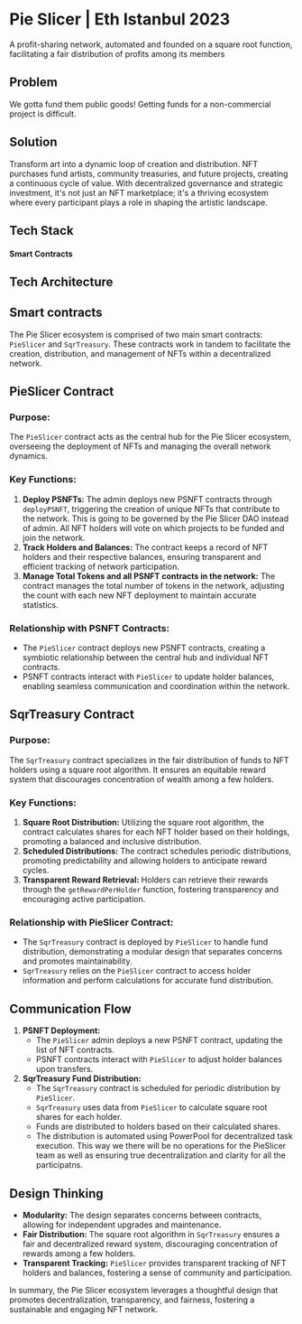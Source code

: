 # Pie Slicer | Eth Istanbul 2023
A profit-sharing network, automated and founded on a square root function, facilitating a fair distribution of profits among its members

## Problem
We gotta fund them public goods! 
Getting funds for a non-commercial project is difficult. 

## Solution
Transform art into a dynamic loop of creation and distribution. NFT purchases fund artists, community treasuries, and future projects, creating a continuous cycle of value. With decentralized governance and strategic investment, it's not just an NFT marketplace; it's a thriving ecosystem where every participant plays a role in shaping the artistic landscape. 
## Tech Stack
#### Smart Contracts

## Tech Architecture

## Smart contracts

The Pie Slicer ecosystem is comprised of two main smart contracts: `PieSlicer` and `SqrTreasury`. These contracts work in tandem to facilitate the creation, distribution, and management of NFTs within a decentralized network.

## PieSlicer Contract

### Purpose:
The `PieSlicer` contract acts as the central hub for the Pie Slicer ecosystem, overseeing the deployment of NFTs and managing the overall network dynamics.
### Key Functions:
1. **Deploy PSNFTs:** The admin deploys new PSNFT contracts through `deployPSNFT`, triggering the creation of unique NFTs that contribute to the network. This is going to be governed by the Pie Slicer DAO instead of admin. All NFT holders will vote on which projects to be funded and join the network. 
2. **Track Holders and Balances:** The contract keeps a record of NFT holders and their respective balances, ensuring transparent and efficient tracking of network participation.
3. **Manage Total Tokens and all PSNFT contracts in the network:** The contract manages the total number of tokens in the network, adjusting the count with each new NFT deployment to maintain accurate statistics.
### Relationship with PSNFT Contracts:
- The `PieSlicer` contract deploys new PSNFT contracts, creating a symbiotic relationship between the central hub and individual NFT contracts.
- PSNFT contracts interact with `PieSlicer` to update holder balances, enabling seamless communication and coordination within the network.

## SqrTreasury Contract
### Purpose:
The `SqrTreasury` contract specializes in the fair distribution of funds to NFT holders using a square root algorithm. It ensures an equitable reward system that discourages concentration of wealth among a few holders.

### Key Functions:
1. **Square Root Distribution:** Utilizing the square root algorithm, the contract calculates shares for each NFT holder based on their holdings, promoting a balanced and inclusive distribution.
2. **Scheduled Distributions:** The contract schedules periodic distributions, promoting predictability and allowing holders to anticipate reward cycles.
3. **Transparent Reward Retrieval:** Holders can retrieve their rewards through the `getRewardPerHolder` function, fostering transparency and encouraging active participation.
### Relationship with PieSlicer Contract:
- The `SqrTreasury` contract is deployed by `PieSlicer` to handle fund distribution, demonstrating a modular design that separates concerns and promotes maintainability.
- `SqrTreasury` relies on the `PieSlicer` contract to access holder information and perform calculations for accurate fund distribution.

## Communication Flow
1. **PSNFT Deployment:**
   - The `PieSlicer` admin deploys a new PSNFT contract, updating the list of NFT contracts.
   - PSNFT contracts interact with `PieSlicer` to adjust holder balances upon transfers.
2. **SqrTreasury Fund Distribution:**
   - The `SqrTreasury` contract is scheduled for periodic distribution by `PieSlicer`.
   - `SqrTreasury` uses data from `PieSlicer` to calculate square root shares for each holder.
   - Funds are distributed to holders based on their calculated shares.
   - The distribution is automated using PowerPool for decentralized task execution. This way we there will be no operations for the PieSlicer team as well as ensuring true decentralization and clarity for all the participatns. 

## Design Thinking
- **Modularity:** The design separates concerns between contracts, allowing for independent upgrades and maintenance.
- **Fair Distribution:** The square root algorithm in `SqrTreasury` ensures a fair and decentralized reward system, discouraging concentration of rewards among a few holders.
- **Transparent Tracking:** `PieSlicer` provides transparent tracking of NFT holders and balances, fostering a sense of community and participation.


In summary, the Pie Slicer ecosystem leverages a thoughtful design that promotes decentralization, transparency, and fairness, fostering a sustainable and engaging NFT network.

